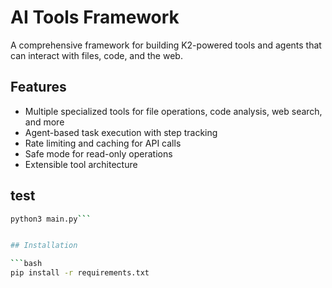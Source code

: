 # AI Tools Framework

A comprehensive framework for building K2-powered tools and agents that can interact with files, code, and the web.

## Features

- Multiple specialized tools for file operations, code analysis, web search, and more
- Agent-based task execution with step tracking
- Rate limiting and caching for API calls
- Safe mode for read-only operations
- Extensible tool architecture

## test
```bash
python3 main.py```


## Installation

```bash
pip install -r requirements.txt